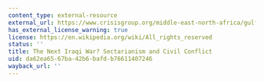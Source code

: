 ```yaml
---
content_type: external-resource
external_url: https://www.crisisgroup.org/middle-east-north-africa/gulf-and-arabian-peninsula/iraq/next-iraqi-war-sectarianism-and-civil-conflict
has_external_license_warning: true
license: https://en.wikipedia.org/wiki/All_rights_reserved
status: ''
title: The Next Iraqi War? Sectarianism and Civil Conflict
uid: da62ea65-67ba-42b6-bafd-b76611407246
wayback_url: ''
---
```

